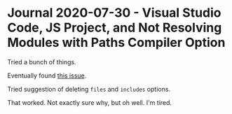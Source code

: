 Journal 2020-07-30 - Visual Studio Code, JS Project, and Not Resolving Modules with Paths Compiler Option
========

Tried a bunch of things.

Eventually found [this issue](https://github.com/microsoft/TypeScript/issues/12618).

Tried suggestion of deleting `files` and `includes` options.

That worked.  Not exactly sure why, but oh well.  I'm tired.
